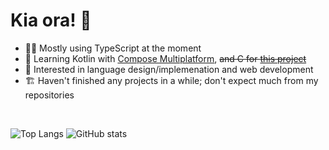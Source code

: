 # Kia ora! 👋

- 👨‍💻 Mostly using TypeScript at the moment
- 🌱 Learning Kotlin with [Compose Multiplatform](https://www.jetbrains.com/lp/compose-multiplatform/), ~~and C for [this project](https://github.com/tobyck/cyxal)~~
- 🔭 Interested in language design/implemenation and web development
- 🏗️ Haven't finished any projects in a while; don't expect much from my repositories

<br>

![Top Langs](https://github-readme-stats.vercel.app/api/top-langs/?username=tobyck&langs_count=6&layout=compact&theme=prussian&bg_color=00000000&border_radius=10px) ![GitHub stats](https://github-readme-stats.vercel.app/api?username=tobyck&rank_icon=github&hide=issues&custom_title=GitHub%20Stats&line_height=24&text_bold=false&theme=prussian&bg_color=00000000&border_radius=10px)
